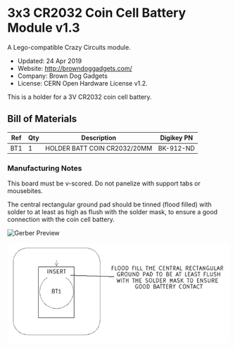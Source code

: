 <!--- start title --->
# 3x3 CR2032 Coin Cell Battery Module v1.3
A Lego-compatible Crazy Circuits module.

- Updated: 24 Apr 2019
- Website: http://browndoggadgets.com/
- Company: Brown Dog Gadgets
- License: CERN Open Hardware License v1.2.

<!--- end title --->
This is a holder for a 3V CR2032 coin cell battery. 

<!--- bom start --->
## Bill of Materials

|Ref|Qty|Description|Digikey PN|
|---|---|-----------|------|
|BT1|1|HOLDER BATT COIN CR2032/20MM|BK-912-ND|


<!--- bom end --->

### Manufacturing Notes

This board must be v-scored. Do not panelize with support tabs or mousebites.

The central rectangular ground pad should be tinned (flood filled) with solder to at least as high as flush with the solder mask, to ensure a good connection with the coin cell battery. 

![Gerber Preview](preview.png)

![Assembly](assembly.png)
